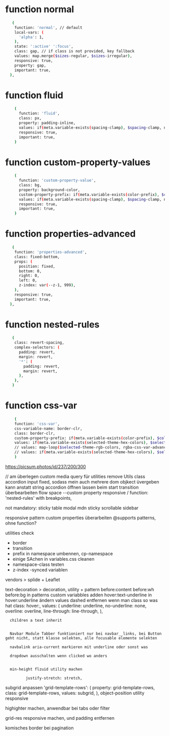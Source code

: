 # function normal

```sh
   (
    function: 'normal', // default
    local-vars: (
      'alpha': 1,
    ),
    state: ':active' ':focus',
    class: gap, // if class is not provided, key fallback
    values: map.merge($sizes-regular, $sizes-irregular),
    responsive: true,
    property: gap,
    important: true,
  ),
```

# function fluid

```sh
    (
      function: 'fluid',
      class: px,
      property: padding-inline,
      values: if(meta.variable-exists(spacing-clamp), $spacing-clamp, null),
      responsive: true,
      important: true,
    )
```

# function custom-property-values

```sh
    (
      function: 'custom-property-value',
      class: bg,
      property: background-color,
      custom-property-prefix: if(meta.variable-exists(color-prefix), $color-prefix, null)
      values: if(meta.variable-exists(spacing-clamp), $spacing-clamp, null),
      responsive: true,
      important: true,
    )
```

# function properties-advanced

```sh
   (
    function: 'properties-advanced',
    class: fixed-bottom,
    props: (
      position: fixed,
      bottom: 0,
      right: 0,
      left: 0,
      z-index: var(--z-1, 999),
    ),
    responsive: true,
    important: true,
  ),
```

# function nested-rules

```sh
   (
    class: revert-spacing,
    complex-selectors: (
      padding: revert,
      margin: revert,
      '*': (
        padding: revert,
        margin: revert,
      ),
    ),
   )
```

# function css-var

```sh
    (
    function: 'css-var',
    css-variable-name: border-clr,
    class: border-clr,
    custom-property-prefix: if(meta.variable-exists(color-prefix), $color-prefix, null),
    values: if(meta.variable-exists(selected-theme-hex-colors), $selected-theme-hex-colors, null),
    // values: map-loop($selected-theme-rgb-colors, rgba-css-var-advanced, '$key', null, $color-prefix),
    // values: if(meta.variable-exists(selected-theme-hex-colors), $selected-theme-hex-colors, null),
    )
```

https://picsum.photos/id/237/200/300

// am überlegen
custom media query für utilities
remove Utils class
accordion input fixed, sodass mein auch mehrere dom objkect üvergeben kann anstatt string
accordion öffnen lassen beim start
transition überbearbeiten
flow space --custom property responsive / function: 'nested-rules' with breakpoints,

not mandatory:
sticky table
modal
mdn sticky scrollable sidebar

responsive pattern custom properties überarbeiten
@supports
patterns, ohne function?

utilities check

- border
- transition
- prefix in namespace umbennen, cp-namespace
- einige SAchen in variables.css cleanen
- namespace-class testen
- z-index
  -synced variablen

vendors > splide + Leaflet

text-decoration > decoration, utility + pattern
before:content before:wh before:bg
in patterns custom variabbles adden
hover:text-underline in hover:underline ändern
values dashed entfernen wenn man class so was hat class: hover\:,
values: (
underline: underline,
no-underline: none,
overline: overline,
line-through: line-through,
),

      children a text inherit


      Navbar Module Tabber funktioniert nur bei navbar__links, bei Button geht nicht, statt klasse selekten, alle focusable elemente selekten

      navbalink aria-current markieren mit underline oder sonst was

      dropdown ausschalten wenn clicked wo anders


      min-height flzuid utility machen

             justify-stretch: stretch,

subgrid anpassen
'grid-template-rows': (
property: grid-template-rows,
class: grid-template-rows,
values: subgrid,
),
object-position utility responsive

highighter machen, anwendbar bei tabs oder filter

grid-res responsive machen, und padding entfernen

komisches border bei pagination
